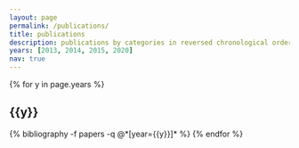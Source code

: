 ```yaml
---
layout: page
permalink: /publications/
title: publications
description: publications by categories in reversed chronological order. generated by jekyll-scholar.
years: [2013, 2014, 2015, 2020]
nav: true
---
```


<div class="publications">

{% for y in page.years %}
  <h2 class="year">{{y}}</h2>
  {% bibliography -f papers -q @*[year={{y}}]* %}
{% endfor %}

</div>
